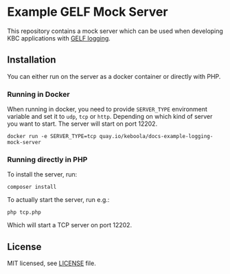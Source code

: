 # Example GELF Mock Server
This repository contains a mock server which can be used when developing KBC applications with [GELF logging](https://developers.keboola.com/extend/common-interface/logging/#gelf-logger).

## Installation
You can either run on the server as a docker container or directly with PHP.

### Running in Docker 
When running in docker, you need to provide `SERVER_TYPE` environment variable 
and set it to `udp`, `tcp` or `http`. Depending on which kind of server you want 
to start. The server will start on port 12202.

```
docker run -e SERVER_TYPE=tcp quay.io/keboola/docs-example-logging-mock-server
```

### Running directly in PHP
To install the server, run:

```
composer install
```

To actually start the server, run e.g.:

```
php tcp.php
```

Which will start a TCP server on port 12202.


## License

MIT licensed, see [LICENSE](./LICENSE) file.
